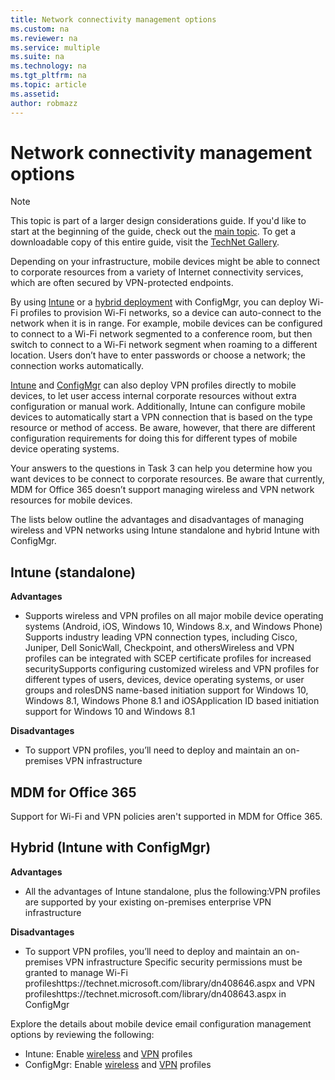 ```yaml
---
title: Network connectivity management options
ms.custom: na
ms.reviewer: na
ms.service: multiple
ms.suite: na
ms.technology: na 
ms.tgt_pltfrm: na
ms.topic: article
ms.assetid:  
author: robmazz
---
```

# Network connectivity management options

>[!NOTE]
>This topic is part of a larger design considerations guide. If you'd like to start at the beginning of the guide, check out the [main topic](mdm-design-considerations-guide.md). To get a downloadable copy of this entire guide, visit the [TechNet Gallery](https://gallery.technet.microsoft.com/Mobile-Device-Management-7d401582).

Depending on your infrastructure, mobile devices might be able to connect to corporate resources from a variety of Internet connectivity services, which are often secured by VPN-protected endpoints.

By using [Intune](https://technet.microsoft.com/library/dn818903.aspx) or a [hybrid deployment](https://technet.microsoft.com/library/dn261221.aspx) with ConfigMgr, you can deploy Wi-Fi profiles to provision Wi-Fi networks, so a device can auto-connect to the network when it is in range. For example, mobile devices can be configured to connect to a Wi-Fi network segmented to a conference room, but then switch to connect to a Wi-Fi network segment when roaming to a different location. Users don’t have to enter passwords or choose a network; the connection works automatically.

[Intune](https://technet.microsoft.com/library/dn818905.aspx) and [ConfigMgr](https://technet.microsoft.com/library/dn261217.aspx) can also deploy VPN profiles directly to mobile devices, to let user access internal corporate resources without extra configuration or manual work. Additionally, Intune can configure mobile devices to automatically start a VPN connection that is based on the type resource or method of access. Be aware, however, that there are different configuration requirements for doing this for different types of mobile device operating systems.

Your answers to the questions in Task 3 can help you determine how you want devices to be connect to corporate resources. Be aware that currently, <token>MDM for Office 365</token> doesn’t support managing wireless and VPN network resources for mobile devices.

The lists below outline the advantages and disadvantages of managing wireless and VPN networks using Intune standalone and hybrid Intune with ConfigMgr.

## Intune (standalone)

**Advantages**

- Supports wireless and VPN profiles on all major mobile device operating systems (Android, iOS, Windows 10, Windows 8.x, and Windows Phone) Supports industry leading VPN connection types, including Cisco, Juniper, Dell SonicWall, Checkpoint, and othersWireless and VPN profiles can be integrated with SCEP certificate profiles for increased securitySupports configuring customized wireless and VPN profiles for different types of users, devices, device operating systems, or user groups and rolesDNS name-based initiation support for Windows 10, Windows 8.1, Windows Phone 8.1 and iOSApplication ID based initiation support for Windows 10 and Windows 8.1

**Disadvantages**

- To support VPN profiles, you’ll need to deploy and maintain an on-premises VPN infrastructure

## MDM for Office 365

Support for Wi-Fi and VPN policies aren't supported in MDM for Office 365.

## Hybrid (Intune with ConfigMgr)

**Advantages**

- All the advantages of Intune standalone, plus the following:VPN profiles are supported by your existing on-premises enterprise VPN infrastructure

**Disadvantages**

- To support VPN profiles, you’ll need to deploy and maintain an on-premises VPN infrastructure Specific security permissions must be granted to manage Wi-Fi profileshttps://technet.microsoft.com/library/dn408646.aspx and VPN profileshttps://technet.microsoft.com/library/dn408643.aspx in ConfigMgr

Explore the details about mobile device email configuration management options by reviewing the following:

- Intune: Enable [wireless](https://technet.microsoft.com/library/dn818903.aspx) and [VPN](https://technet.microsoft.com/library/dn818905.aspx) profiles
- ConfigMgr: Enable [wireless](https://technet.microsoft.com/library/dn261221.aspx) and [VPN](https://technet.microsoft.com/library/dn261217.aspx) profiles